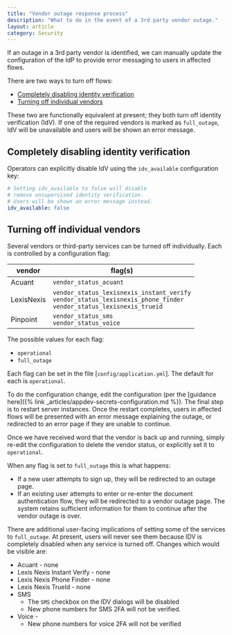 ```yaml
---
title: "Vendor outage response process"
description: "What to do in the event of a 3rd party vendor outage."
layout: article
category: Security
---
```


If an outage in a 3rd party vendor is identified, we can manually update the configuration of the IdP to provide error messaging to users in affected flows.

There are two ways to turn off flows:
* [Completely disabling identity verification](#completely-disabling-identity-verification)
* [Turning off individual vendors](#turning-off-individual-vendors)

These two are functionally equivalent at present; they both turn off identity verification (IdV). If one of the required vendors is marked as `full_outage`, IdV will be unavailable and users will be shown an error message.

## Completely disabling identity verification

Operators can explicitly disable IdV using the `idv_available` configuration key:

```yaml
# Setting idv_available to false will disable
# remove unsupervised identity verification.
# Users will be shown an error message instead.
idv_available: false
```

## Turning off individual vendors

Several vendors or third-party services can be turned off individually. Each is controlled by a configuration flag:

| vendor | flag(s) |
|---------|------|
| Acuant  | `vendor_status_acuant` |
| LexisNexis| `vendor_status_lexisnexis_instant_verify` <br> `vendor_status_lexisnexis_phone_finder` <br> `vendor_status_lexisnexis_trueid` |
| Pinpoint | `vendor_status_sms` <br> `vendor_status_voice` |


The possible values for each flag:

- `operational`
- `full_outage`

Each flag can be set in the file [`config/application.yml`]. The default for each is `operational`.

To do the configuration change, edit the configuration (per the [guidance here]({% link _articles/appdev-secrets-configuration.md %}). The final step is to restart server instances. Once the restart completes, users in affected flows will be presented with an error message explaining the outage, or redirected to an error page if they are unable to continue.

Once we have received word that the vendor is back up and running, simply re-edit the configuration to delete the vendor status, or explicitly set it to `operational`.

When any flag is set to `full_outage` this is what happens:
- If a new user attempts to sign up, they will be redirected to an outage page.
- If an existing user attempts to enter or re-enter the document
  authentication flow, they will be redirected to a vendor outage
  page. The system retains sufficient information for them to continue
  after the vendor outage is over.

There are additional user-facing implications of setting some of the services to `full_outage`. At present, users will never see them because IDV is completely disabled when any service is turned off. Changes which would be visible are:

- Acuant - none
- Lexis Nexis Instant Verify - none
- Lexis Nexis Phone Finder - none
- Lexis Nexis TrueId - none
- SMS
    - The `SMS` checkbox on the IDV dialogs will be disabled
    - New phone numbers for SMS 2FA will not be verified.
- Voice -
    - New phone numbers for voice 2FA will not be verified
